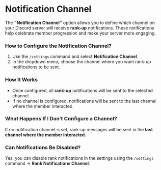 # Notification Channel

The **"Notification Channel"** option allows you to define which channel on your Discord server will receive **rank-up** notifications. These notifications help celebrate member progression and make your server more engaging.

### **How to Configure the Notification Channel?**

1. Use the `/settings` command and select **Notification Channel**.
2. In the dropdown menu, choose the channel where you want rank-up notifications to be sent.

### **How It Works**

* Once configured, all **rank-up** notifications will be sent to the selected channel.
* If no channel is configured, notifications will be sent to the last channel where the member interacted.

### **What Happens If I Don’t Configure a Channel?**

If no notification channel is set, rank-up messages will be sent in the **last channel where the member interacted**.

### **Can Notifications Be Disabled?**

Yes, you can disable rank notifications in the settings using the `/settings` command → **Rank Notifications Channel**.
